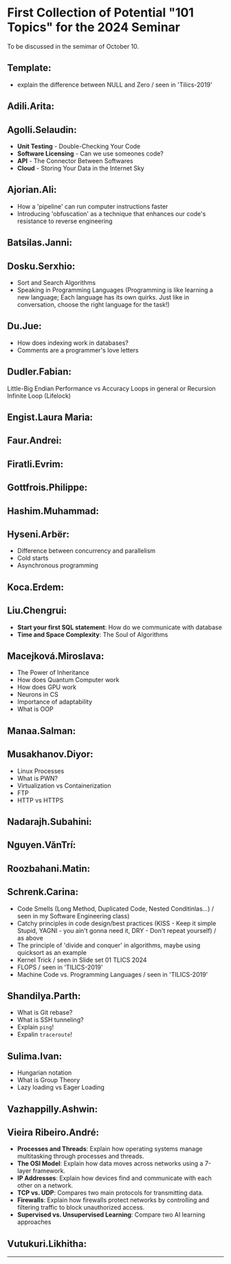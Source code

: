 # First Collection of Potential "101 Topics" for the 2024 Seminar

To be discussed in the semimar of October 10.

## Template:

- explain the difference between NULL and Zero / seen in 'Tilics-2019'


## Adili.Arita:


## Agolli.Selaudin:
- **Unit Testing** - Double-Checking Your Code
- **Software Licensing** - Can we use someones code?
- **API** - The Connector Between Softwares
- **Cloud** - Storing Your Data in the Internet Sky

## Ajorian.Ali:
-  How a 'pipeline' can run computer instructions faster
- Introducing 'obfuscation' as a technique that enhances our code's resistance to reverse engineering

## Batsilas.Janni:


## Dosku.Serxhio:

- Sort and Search Algorithms
- Speaking in Programming Languages (Programming is like learning a new language; Each language has its own quirks. Just like in conversation, choose the right language for the task!)



## Du.Jue:

- How does indexing work in databases? 
- Comments are a programmer's love letters

## Dudler.Fabian:

Little-Big Endian
Performance vs Accuracy
Loops in general or Recursion
Infinite Loop (Lifelock)


## Engist.Laura Maria:


## Faur.Andrei:


## Firatli.Evrim:


## Gottfrois.Philippe:


## Hashim.Muhammad:


## Hyseni.Arbër:
- Difference between concurrency and parallelism
- Cold starts
- Asynchronous programming

## Koca.Erdem:


## Liu.Chengrui:
- **Start your first SQL statement**: How do we communicate with database
- **Time and Space Complexity**: The Soul of Algorithms


## Macejková.Miroslava:  
  - The Power of Inheritance
  - How does Quantum Computer work
  - How does GPU work
  - Neurons in CS
  - Importance of adaptability
  - What is OOP

## Manaa.Salman:


## Musakhanov.Diyor:
- Linux Processes 
- What is PWN?
- Virtualization vs Containerization
- FTP
- HTTP vs HTTPS

## Nadarajh.Subahini:


## Nguyen.VănTrí:


## Roozbahani.Matin:


## Schrenk.Carina:
- Code Smells (Long Method, Duplicated Code, Nested Conditinlas...) / seen in my Software Engineering class)
- Catchy principles in code design/best practices (KISS - Keep it simple Stupid, YAGNI - you ain't gonna need it, DRY - Don't repeat yourself) / as above
- The principle of 'divide and conquer' in algorithms, maybe using quicksort as an example
- Kernel Trick / seen in Slide set 01 TLICS 2024
- FLOPS / seen in 'TILICS-2019' 
- Machine Code vs. Programming Languages / seen in 'TILICS-2019' 

## Shandilya.Parth:

- What is Git rebase?
- What is SSH tunneling?
- Explain `ping`!
- Expalin `traceroute`!

## Sulima.Ivan:

- Hungarian notation
- What is Group Theory
- Lazy loading vs Eager Loading

## Vazhappilly.Ashwin:


## Vieira Ribeiro.André:
- **Processes and Threads**: Explain how operating systems manage multitasking through processes and threads. 
- **The OSI Model**: Explain how data moves across networks using a 7-layer framework.
- **IP Addresses**: Explain how devices find and communicate with each other on a network.
- **TCP vs. UDP**: Compares two main protocols for transmitting data.
- **Firewalls**: Explain how firewalls protect networks by controlling and filtering traffic to block unauthorized access.
- **Supervised vs. Unsupervised Learning**: Compare two AI learning approaches

## Vutukuri.Likhitha:

---

